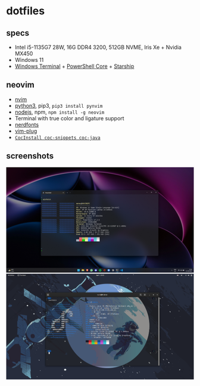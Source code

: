# dotfiles
## specs
* Intel i5-1135G7 28W, 16G DDR4 3200, 512GB NVME, Iris Xe + Nvidia MX450
* Windows 11
* [Windows Terminal](https://github.com/microsoft/terminal) + [PowerShell Core](https://github.com/PowerShell/PowerShell) + [Starship](https://github.com/starship/starship)

## neovim
* [nvim](https://github.com/neovim/neovim) 
* [python3](https://python.org), pip3, `pip3 install pynvim`
* [nodejs](https://nodejs.org), npm, `npm install -g neovim`
* Terminal with true color and ligature support
* [nerdfonts](https://github.com/ryanoasis/nerd-fonts)
* [vim-plug](https://github.com/junegunn/vim-plug)
* [`CocInstall coc-snippets coc-java`](https://github.com/neoclide/coc.nvim/wiki/Using-coc-extensions#implemented-coc-extensions)

## screenshots
![Windows](Pictures/windows_dark.png)
![Fedora](Pictures/Fedora.png)
